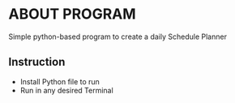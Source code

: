 # ABOUT PROGRAM

Simple python-based program to create a daily Schedule Planner

## Instruction 

- Install Python file to run
- Run in any desired Terminal 